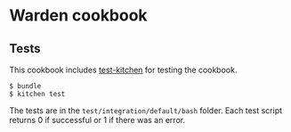 # Warden cookbook

## Tests

This cookbook includes [test-kitchen](https://github.com/opscode/test-kitchen) for testing the cookbook.

```
$ bundle
$ kitchen test
```

The tests are in the `test/integration/default/bash` folder. Each test script returns 0 if successful or 1 if there was an error.
